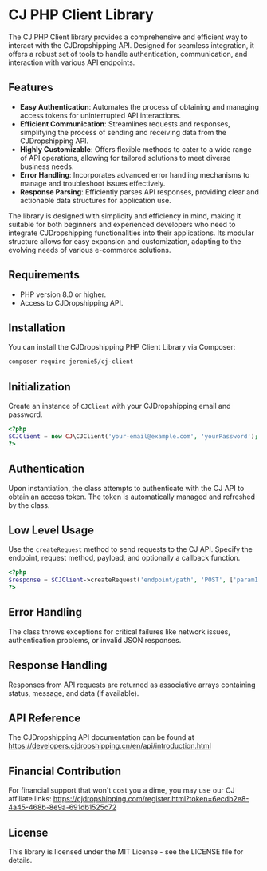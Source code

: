 # CJ PHP Client Library
The CJ PHP Client library provides a comprehensive and efficient way to interact with the CJDropshipping API. Designed for seamless integration, it offers a robust set of tools to handle authentication, communication, and interaction with various API endpoints.

## Features
- **Easy Authentication**: Automates the process of obtaining and managing access tokens for uninterrupted API interactions.
- **Efficient Communication**: Streamlines requests and responses, simplifying the process of sending and receiving data from the CJDropshipping API.
- **Highly Customizable**: Offers flexible methods to cater to a wide range of API operations, allowing for tailored solutions to meet diverse business needs.
- **Error Handling**: Incorporates advanced error handling mechanisms to manage and troubleshoot issues effectively.
- **Response Parsing**: Efficiently parses API responses, providing clear and actionable data structures for application use.

The library is designed with simplicity and efficiency in mind, making it suitable for both beginners and experienced developers who need to integrate CJDropshipping functionalities into their applications. Its modular structure allows for easy expansion and customization, adapting to the evolving needs of various e-commerce solutions.

## Requirements
*   PHP version 8.0 or higher.
*   Access to CJDropshipping API.

## Installation
You can install the CJDropshipping PHP Client Library via Composer:
```bash
composer require jeremie5/cj-client
```

## Initialization
Create an instance of `CJClient` with your CJDropshipping email and password.
```php
<?php
$CJClient = new CJ\CJClient('your-email@example.com', 'yourPassword');
?>
```

## Authentication
Upon instantiation, the class attempts to authenticate with the CJ API to obtain an access token. 
The token is automatically managed and refreshed by the class.

## Low Level Usage
Use the `createRequest` method to send requests to the CJ API. Specify the endpoint, request method, payload, and optionally a callback function.
```php
<?php
$response = $CJClient->createRequest('endpoint/path', 'POST', ['param1' => 'value1']);
?>
```

## Error Handling
The class throws exceptions for critical failures like network issues, authentication problems, or invalid JSON responses.

## Response Handling
Responses from API requests are returned as associative arrays containing status, message, and data (if available).

## API Reference
The CJDropshipping API documentation can be found at https://developers.cjdropshipping.cn/en/api/introduction.html

## Financial Contribution
For financial support that won't cost you a dime, you may use our CJ affiliate links:
https://cjdropshipping.com/register.html?token=6ecdb2e8-4a45-468b-8e9a-691db1525c72

## License
This library is licensed under the MIT License - see the LICENSE file for details.
